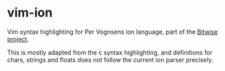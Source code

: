 # vim-ion

Vim syntax highlighting for Per Vognsens ion language, part of the [Bitwise project](https://github.com/pervognsen/bitwise).

This is mostly adapted from the c syntax highlighting, and definitions for chars, strings and floats does not follow the current ion parser precisely.
